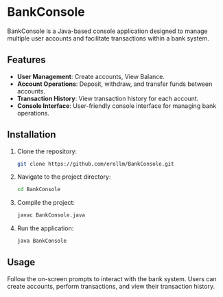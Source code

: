 # BankConsole

BankConsole is a Java-based console application designed to manage multiple user accounts and facilitate transactions within a bank system.

## Features

- **User Management**: Create accounts, View Balance.
- **Account Operations**: Deposit, withdraw, and transfer funds between accounts.
- **Transaction History**: View transaction history for each account.
- **Console Interface**: User-friendly console interface for managing bank operations.

## Installation

1. Clone the repository:
   ```bash
   git clone https://github.com/erollm/BankConsole.git
   ```
2. Navigate to the project directory:
   ```bash
   cd BankConsole
   ```
3. Compile the project:
   ```bash
   javac BankConsole.java
   ```
4. Run the application:
   ```bash
   java BankConsole
   ```

## Usage

Follow the on-screen prompts to interact with the bank system. Users can create accounts, perform transactions, and view their transaction history.
